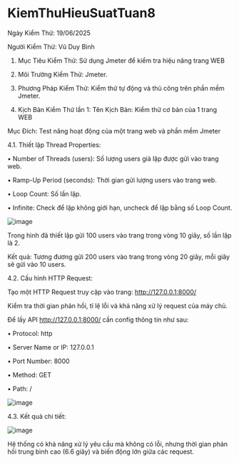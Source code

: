 # KiemThuHieuSuatTuan8
Ngày Kiểm Thử: 19/06/2025

Người Kiểm Thử: Vũ Duy Bình

1. Mục Tiêu Kiểm Thử: Sử dụng Jmeter để kiểm tra hiệu năng trang WEB

2. Môi Trường Kiểm Thử: Jmeter.

3. Phương Pháp Kiểm Thử: Kiểm thử tự động và thủ công trên phần mềm Jmeter.

4. Kịch Bản Kiểm Thử lần 1:
Tên Kịch Bản: Kiểm thử cơ bản của 1 trang WEB

Mục Đích: Test năng hoạt động của một trang web và phần mềm Jmeter

4.1. Thiết lập Thread Properties:

•	Number of Threads (users): Số lượng users giả lập được gửi vào trang web.

•	Ramp-Up Period (seconds): Thời gian gửi lượng users vào trang web.

•	Loop Count: Số lần lặp.

•	Infinite: Check để lặp không giới hạn, uncheck để lặp bằng số Loop Count.

![image](https://github.com/user-attachments/assets/5b60e454-39ea-4ae7-b57f-cd3840c6dd5b)

Trong hình đã thiết lập gửi 100 users vào trang trong vòng 10 giây, số lần lặp là 2.

Kết quả: Tương đương gửi 200 users vào trang trong vòng 20 giây, mỗi giây sẽ gửi vào 10 users.


4.2. Cấu hình HTTP Request:

Tạo một HTTP Request truy cập vào trang: http://127.0.0.1:8000/

Kiểm tra thời gian phản hồi, tỉ lệ lỗi và khả năng xử lý request của máy chủ.

Để lấy API http://127.0.0.1:8000/ cần config thông tin như sau:

•	Protocol: http

•	Server Name or IP: 127.0.0.1

•	Port Number: 8000

•	Method: GET

•	Path: /

![image](https://github.com/user-attachments/assets/b31d6c16-800f-425e-9351-b589a212394b)

4.3. Kết quả chi tiết:

![image](https://github.com/user-attachments/assets/7a7b4186-bdf3-458b-8535-6123fe945da9)

Hệ thống có khả năng xử lý yêu cầu mà không có lỗi, nhưng thời gian phản hồi trung bình cao (6.6 giây) và biến động lớn giữa các request.
